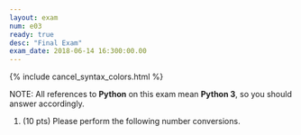 ```yaml
---
layout: exam
num: e03
ready: true
desc: "Final Exam"
exam_date: 2018-06-14 16:300:00.00
---
```


{% include cancel_syntax_colors.html %}

<style>

body {
  font-size: 14px;
}

code {
 white-space: pre;
}

table.checkboxes * td:first-of-type {
  font-size: 200%; padding: 3px;
}

</style>

<p> NOTE: All references to <b>Python</b> on this exam mean <b>Python 3</b>,
so you should answer accordingly.</p>

<ol>

<li id="numberConversions"> (10 pts) Please perform the following number conversions.

<script>
    $( document ).ready(function() {

    qd= {
    "version" : "0.1",

  "questions": [ 
   {
    "question": "fr-change-of-base",
      "repeat": 1,
        "parameters": {
          "conversions": [
            { "range": { "min": 0x1000, "max": 0xFFFF }, "radix": { "from": 2, "to": 16 } } 
	  ]
	}
   },
   {
    "question": "fr-change-of-base",
      "repeat": 1,
        "parameters": {
          "conversions": [
            { "range": { "min": 0x1000, "max": 0xFFFF }, "radix": { "from": 16, "to": 2 } } 
	  ]
	}
   },
   {
    "question": "fr-change-of-base",
      "repeat": 1,
        "parameters": {
          "conversions": [
            { "range": { "min": 0x100, "max": 0x1FF }, "radix": { "from": 8, "to": 2 } } 
	  ]
	}
   },
      {
    "question": "fr-change-of-base",
      "repeat": 1,
        "parameters": {
          "conversions": [
            { "range": { "min": 0x100, "max": 0x1FF }, "radix": { "from": 2, "to": 8 } } 
	  ]
	}
   },
      {
    "question": "fr-change-of-base",
      "repeat": 1,
        "parameters": {
          "conversions": [
            { "range": { "min": 0x11, "max": 0x1FF }, "radix": { "from": 10, "to": 2 } } 
	  ]
	}
   },
      {
    "question": "fr-change-of-base",
      "repeat": 1,
        "parameters": {
          "conversions": [
            { "range": { "min": 0x11, "max": 0xFF }, "radix": { "from": 2, "to": 10 } } 
	  ]
	}
   },

      {
    "question": "fr-change-of-base",
      "repeat": 4,
        "parameters": {
          "conversions": [
            { "range": { "min": 0x11, "max": 0xFF }, "radix": { "from": 2, "to": 10 } },
            { "range": { "min": 0x11, "max": 0xFF }, "radix": { "from":10, "to": 2 } },
            { "range": { "min": 0x100, "max": 0x1FF }, "radix": { "from": 2, "to": 8 } },
            { "range": { "min": 0x100, "max": 0x1FF }, "radix": { "from": 8, "to": 2 } },
            { "range": { "min": 0x1000, "max": 0xFFFF }, "radix": { "from": 16, "to": 2 } },
            { "range": { "min": 0x1000, "max": 0xFFFF }, "radix": { "from": 2, "to": 16 } }		
	  ]
	}
   }


   ] }

   
    console.log("ready function called");
    var result= pa.generate("html",JSON.stringify(qd),"abcd1235");
    console.log(result);
    $("#numberConversions").append("<ol>" + result + "</ol>"); 
   });

</script>



</li>



</ol>

<script src="project-awesome-browserified.js"></script>

